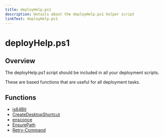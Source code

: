 ```yaml
---
title: deployHelp.ps1
description: Details about the deployHelp.ps1 helper script
linkText: deployHelp.ps1
---
```


# deployHelp.ps1

## Overview

The deployHelp.ps1 script should be included in all your deployment scripts.

These are based functions that are useful for all deployment tasks.

## Functions

* [is64Bit](64bit)
* [CreateDesktopShortcut](create-desktop-shortcut)
* [ensconce](ensconce)
* [EnsurePath](ensure-path)
* [Retry-Command](retry-command)

